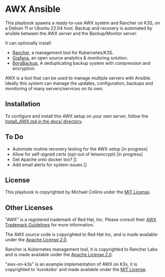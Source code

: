 # AWX Ansible

This playbook spawns a ready-to-use AWX system and Rancher on K3S, on a Debian 11 or Ubuntu 22.04 host.
Backup and recovery is automated by ansible between the AWX server and the Backup/Monitor server.

It can optionally install:
- [Rancher](https://www.rancher.com/), a management tool for Kubernetes/K3S.
- [Grafana](https://grafana.com/), an open source analytics & monitoring solution.
- [BorgBackup](https://www.borgbackup.org/), A deduplicating backup system with compression and encryption.

AWX is a tool that can be used to manage multiple servers with Ansible.
Ideally this system can manage the updates, configuration, backups and monitoring of many servers/services on its own. 


## Installation

To configure and install this AWX setup on your own server, follow the [Install_AWX.md in the docs/ directory](docs/Install_AWX.md).


## To Do

- Automate routine recovery testing for the AWX setup [in progress]
- Allow for self-signed certs (opt-out of letsencrypt) [in progress]
- Get Apache onto docker too? []
- Add email alerts for system issues []


## License

This playbook is copyrighted by Michael Collins under the [MIT License](licenses/MIT_License_Michael_Collins.txt).


## Other Licenses

"AWX" is a registered trademark of Red Hat, Inc. Please consult their [AWX Trademark Guidelines](https://github.com/ansible/awx-logos/blob/master/TRADEMARKS.md) for more information.

The AWX source code is copyrighted to Red Hat Inc, and is made available under the [Apache License 2.0](https://github.com/ansible/awx/blob/devel/LICENSE.md).

Rancher is Kubernetes management tool, it is copyrighted to Rancher Labs and is made available under the [Apache License 2.0](https://github.com/rancher/rancher/blob/release/v2.7/LICENSE).

"awx-on-k3s" is an example implementation of AWX on K3s, it is copyrighted to 'kurokobo' and made available under the [MIT License](https://github.com/kurokobo/awx-on-k3s/blob/main/LICENSE).